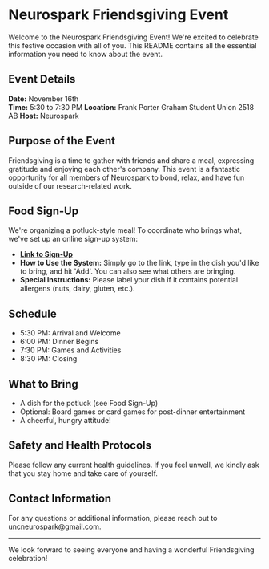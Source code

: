 # Neurospark Friendsgiving Event

Welcome to the Neurospark Friendsgiving Event! We're excited to celebrate this festive occasion with all of you. This README contains all the essential information you need to know about the event.

## Event Details

**Date:** November 16th  
**Time:** 5:30 to 7:30 PM
**Location:** Frank Porter Graham Student Union 2518 AB
**Host:** Neurospark

## Purpose of the Event

Friendsgiving is a time to gather with friends and share a meal, expressing gratitude and enjoying each other's company. This event is a fantastic opportunity for all members of Neurospark to bond, relax, and have fun outside of our research-related work.

## Food Sign-Up

We're organizing a potluck-style meal! To coordinate who brings what, we've set up an online sign-up system:

- [**Link to Sign-Up**](https://ai-unc.github.io/NeuroSpark/)
- **How to Use the System:** Simply go to the link, type in the dish you'd like to bring, and hit 'Add'. You can also see what others are bringing.
- **Special Instructions:** Please label your dish if it contains potential allergens (nuts, dairy, gluten, etc.).

## Schedule

- 5:30 PM: Arrival and Welcome
- 6:00 PM: Dinner Begins
- 7:30 PM: Games and Activities
- 8:30 PM: Closing

## What to Bring

- A dish for the potluck (see Food Sign-Up)
- Optional: Board games or card games for post-dinner entertainment
- A cheerful, hungry attitude!

## Safety and Health Protocols

Please follow any current health guidelines. If you feel unwell, we kindly ask that you stay home and take care of yourself.

## Contact Information

For any questions or additional information, please reach out to uncneurospark@gmail.com.

---

We look forward to seeing everyone and having a wonderful Friendsgiving celebration!
